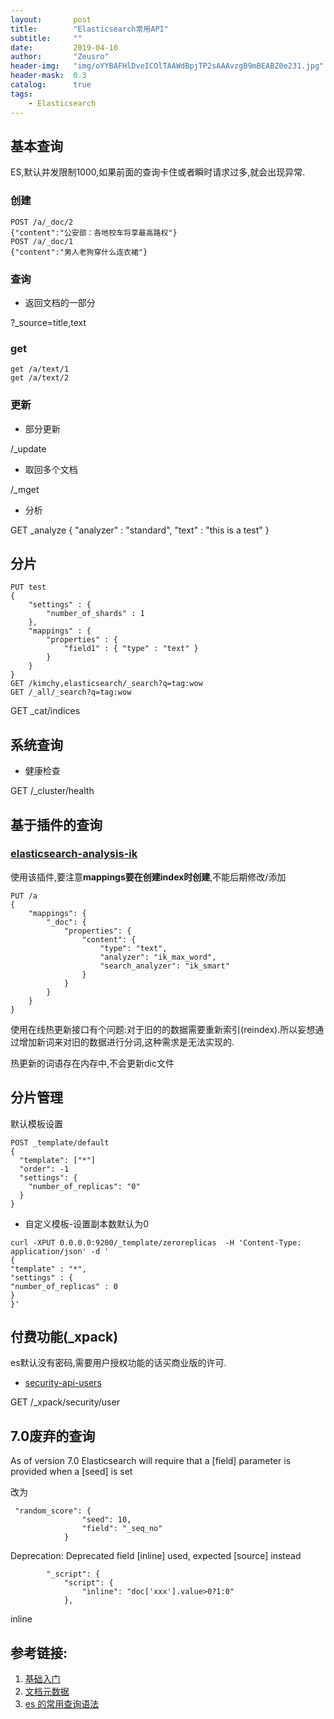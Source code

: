 ```yaml
---
layout:       post
title:        "Elasticsearch常用API"
subtitle:     ""
date:         2019-04-10
author:       "Zeusro"
header-img:   "img/oYYBAFHlDveICOlTAAWdBpjTP2sAAAvzgB9mBEABZ0e231.jpg"
header-mask:  0.3
catalog:      true
tags:
    - Elasticsearch
---
```




## 基本查询

ES,默认并发限制1000,如果前面的查询卡住或者瞬时请求过多,就会出现异常.

### 创建


```
POST /a/_doc/2
{"content":"公安部：各地校车将享最高路权"}
POST /a/_doc/1
{"content":"男人老狗穿什么连衣裙"}

```


### 查询

- 返回文档的一部分

?_source=title,text

### get

```
get /a/text/1
get /a/text/2
```



### 更新

- 部分更新

/_update

- 取回多个文档

/_mget


- 分析

GET _analyze
{
  "analyzer" : "standard",
  "text" : "this is a test"
}

## 分片


```
PUT test
{
    "settings" : {
        "number_of_shards" : 1
    },
    "mappings" : {
        "properties" : {
            "field1" : { "type" : "text" }
        }
    }
}
GET /kimchy,elasticsearch/_search?q=tag:wow
GET /_all/_search?q=tag:wow

```


GET _cat/indices


## 系统查询

- 健康检查

GET /_cluster/health


## 基于插件的查询

### [elasticsearch-analysis-ik](https://github.com/medcl/elasticsearch-analysis-ik)

使用该插件,要注意**mappings要在创建index时创建**,不能后期修改/添加

```
PUT /a
{
	"mappings": {
		"_doc": {
			"properties": {
				"content": {
					"type": "text",
					"analyzer": "ik_max_word",
					"search_analyzer": "ik_smart"
				}
			}
		}
	}
}
```

使用在线热更新接口有个问题:对于旧的的数据需要重新索引(reindex).所以妄想通过增加新词来对旧的数据进行分词,这种需求是无法实现的.

热更新的词语存在内存中,不会更新dic文件


## 分片管理

默认模板设置

```
POST _template/default
{
  "template": ["*"]
  "order": -1
  "settings": {
    "number_of_replicas": "0"
  }
}
```

- 自定义模板-设置副本数默认为0

```
curl -XPUT 0.0.0.0:9200/_template/zeroreplicas  -H 'Content-Type: application/json' -d '
{
"template" : "*",
"settings" : {
"number_of_replicas" : 0
}
}'
```

## 付费功能(_xpack)

es默认没有密码,需要用户授权功能的话买商业版的许可.

- [security-api-users](https://www.elastic.co/guide/en/elasticsearch/reference/current/security-api-users.html)


GET /_xpack/security/user



## 7.0废弃的查询

As of version 7.0 Elasticsearch will require that a [field] parameter is provided when a [seed] is set

改为

```
 "random_score": {
                "seed": 10,
                "field": "_seq_no"
            }
```
Deprecation: Deprecated field [inline] used, expected [source] instead

```
		"_script": {
			"script": {
				"inline": "doc['xxx'].value>0?1:0"
			},
```
inline



## 参考链接:

1. [基础入门](https://www.elastic.co/guide/cn/elasticsearch/guide/cn/getting-started.html)
1. [文档元数据](https://www.elastic.co/guide/cn/elasticsearch/guide/cn/_Document_Metadata.html)
2. [es 的常用查询语法](https://blog.csdn.net/qingmoruoxi/article/details/77221602)
